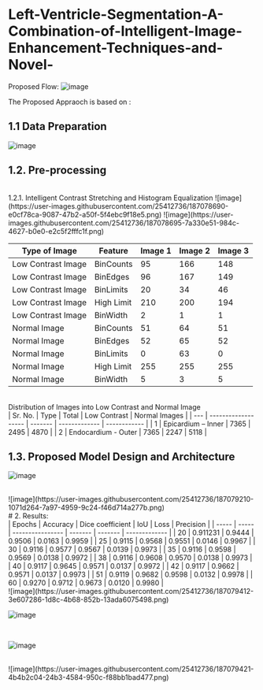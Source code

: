 # Left-Ventricle-Segmentation-A-Combination-of-Intelligent-Image-Enhancement-Techniques-and-Novel-

Proposed Flow:
![image](https://user-images.githubusercontent.com/25412736/187078610-8a323a20-f4f6-4031-a0a1-b52a57dce302.png)


The Proposed Appraoch is based on :
##  1.1	Data Preparation
![image](https://user-images.githubusercontent.com/25412736/187078651-af6f4a40-87ae-49df-bb12-98e9c9b2f5ea.png)
<br>
##  1.2.	Pre-processing
<br>
1.2.1.	Intelligent Contrast Stretching and Histogram Equalization
![image](https://user-images.githubusercontent.com/25412736/187078690-e0cf78ca-9087-47b2-a50f-5f4ebc9f18e5.png)
![image](https://user-images.githubusercontent.com/25412736/187078695-7a330e51-984c-4627-b0e0-e2c5f2fffc1f.png)

<br>

| Type of Image	      | Feature	    | Image 1 |	Image 2 |	Image 3 |
| -----------         | ------      | ---     | ---     | ---     |
| Low Contrast Image	| BinCounts	  | 95	    | 166     |	148     |
| Low Contrast Image  | BinEdges    |	96	    | 167     |	149     |
| Low Contrast Image  | BinLimits   |	20      |	34      |	46      |
| Low Contrast Image  | High Limit  |	210	    | 200	    |	194	    |
| Low Contrast Image  | BinWidth    |	2       |	1	      |	1	      |
| Normal Image        |BinCounts	  | 51      |	64      |	51      |
| Normal Image        | BinEdges    |	52      |	65      |	52      |
| Normal Image        | BinLimits   |	0       |	63      |	0       |
| Normal Image        | High Limit  |	255     |	255     |	255     |
| Normal Image        |	BinWidth    |	5       |	3       |	5       |
<br>
Distribution of Images into Low Contrast and Normal Image
<br>
| Sr. No. |	    Type            |  Total  | Low Contrast  |	 Normal Images  |
|   ---   | ------------------- | ------- | ------------- |  ------------   |
|   1     | Epicardium – Inner	| 7365    |	2495          |	      4870      |
|   2     |	Endocardium - Outer	| 7365    |	2247          |	      5118      |
<br>

##  1.3.	Proposed Model Design and Architecture

![image](https://user-images.githubusercontent.com/25412736/187079201-80dc5181-4e5e-40bb-8d97-af7f622830cc.png)


<br>
![image](https://user-images.githubusercontent.com/25412736/187079210-1071d264-7a97-4959-9c24-f46d714a277b.png)
<br>
# 2.  Results:
<br>
| Epochs  | Accuracy  | Dice coefficient  | 	IoU   | 	Loss  | 	Precision   | 
| -----   | -----     | ----------------  | ------- | ------- | ------------- |
| 20	    | 0.911231	| 0.9444	          | 0.9506	| 0.0163	|   0.9959      |
| 25	    | 0.9115	  | 0.9568	          | 0.9551	| 0.0146	|   0.9967      |
| 30	    | 0.9116	  | 0.9577	          | 0.9567	| 0.0139	|   0.9973      |
| 35	    | 0.9116	  | 0.9598	          | 0.9569	| 0.0138	|   0.9972      |
| 38	    | 0.9116	  | 0.9608	          | 0.9570	| 0.0138	|   0.9973      |
| 40	    | 0.9117	  | 0.9645	          | 0.9571	| 0.0137	|   0.9972      |
| 42	    | 0.9117	  | 0.9662	          | 0.9571	| 0.0137	|   0.9973      |
| 51	    | 0.9119	  | 0.9682	          | 0.9598	| 0.0132	|   0.9978      |
| 60	    | 0.9270	  | 0.9712	          | 0.9673	| 0.0120	|   0.9980      |

<br>
![image](https://user-images.githubusercontent.com/25412736/187079412-3e607286-1d8c-4b68-852b-13ada6075498.png)
<br>

![image](https://user-images.githubusercontent.com/25412736/187079415-b7568d78-29b0-46d4-a65e-391ce0514d16.png)

<br>

![image](https://user-images.githubusercontent.com/25412736/187079428-3108750f-58ec-4401-bee7-9a75718c3162.png)

<br>
![image](https://user-images.githubusercontent.com/25412736/187079421-4b4b2c04-24b3-4584-950c-f88bb1bad477.png)
